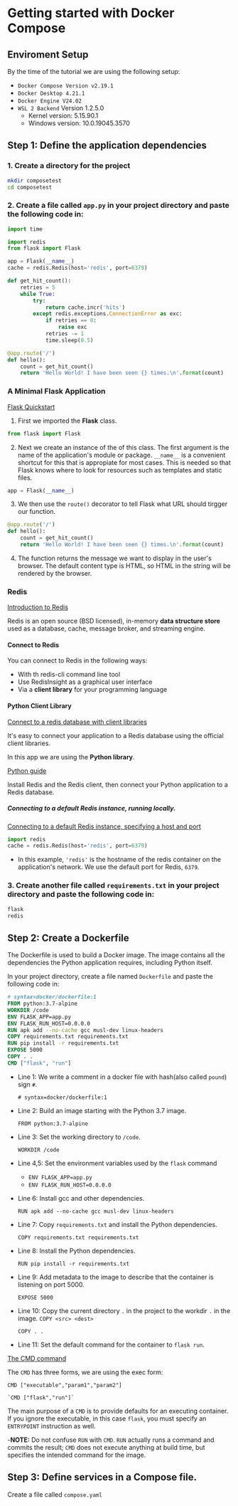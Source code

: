 # Getting started with Docker Compose

## Enviroment Setup

By the time of the tutorial we are using the following setup:

- `Docker Compose Version v2.19.1`
- `Docker Desktop 4.21.1`
- `Docker Engine V24.02`
- `WSL 2 Backend` Version 1.2.5.0
    - Kernel version: 5.15.90.1
    - Windows version: 10.0.19045.3570

## Step 1: Define the application dependencies

### 1. Create a directory for the project
```bash
mkdir composetest
cd composetest
```

### 2. Create a file called `app.py` in your project directory and paste the following code in:
```python
import time

import redis
from flask import Flask

app = Flask(__name__)
cache = redis.Redis(host='redis', port=6379)

def get_hit_count():
    retries = 5
    while True:
        try:
            return cache.incr('hits')
        except redis.exceptions.ConnectionError as exc:
            if retries == 0:
                raise exc
            retries -= 1
            time.sleep(0.5)

@app.route('/')
def hello():
    count = get_hit_count()
    return 'Hello World! I have been seen {} times.\n'.format(count)
```

### A Minimal Flask Application

[Flask Quickstart](https://flask.palletsprojects.com/en/2.1.x/quickstart/)

1. First we imported the **Flask** class. 
```python
from flask import Flask
```
2. Next we create an instance of the of this class. The first argument is the name of
the application's module or package. `__name__` is a convenient shortcut for this that
is appropiate for most cases. This is needed so that Flask knows where to look for resources such as
templates and static files.

```python
app = Flask(__name__)
```

3. We then use the `route()` decorator to tell Flask what URL should tirgger our function.
```python
@app.route('/')
def hello():
    count = get_hit_count()
    return 'Hello World! I have been seen {} times.\n'.format(count)
```
4. The function returns the message we want to display in the user's browser. The default
content type is HTML, so HTML in the string will be rendered by the browser.

### Redis

[Introduction to Redis](https://redis.io/docs/about/)

Redis is an open source (BSD licensed), in-memory **data structure store** used as a database, cache, message broker, and streaming engine.

#### Connect to Redis

You can connect to Redis in the following ways:
 - With th redis-cli command line tool
 - Use RedisInsight as a graphical user interface 
 - Via a **client library** for your programming language

#### Python Client Library

[Connect to a redis database with client libraries ](https://redis.io/docs/connect/)

It's easy to connect your application to a Redis database using
the official client libraries.

In this app we are using the **Python library**.

[Python guide](https://redis.io/docs/connect/clients/python/)

Install Redis and the Redis client, then connect your Python application
to a Redis database.

##### Connecting to a default Redis instance, running locally.

[Connecting to a default Redis instance, specifying a host and port](https://redis.readthedocs.io/en/stable/examples/connection_examples.html#Connecting-to-a-redis-instance,-specifying-a-host-and-port-with-credentials.)

```py
import redis
cache = redis.Redis(host='redis', port=6379)
```
- In this example, `'redis'` is the hostname of the redis container on the application's network. We use the default port for Redis, `6379`.

### 3. Create another file called `requirements.txt` in your project directory and paste the following code in:

```txt
flask
redis
```

## Step 2: Create a Dockerfile

The Dockerfile is used to build a Docker image. The image contains all the dependencies the Python application requires, including Python itself.

In your project directory, create a file named `Dockerfile` and paste the following code in:

```dockerfile
# syntax=docker/dockerfile:1
FROM python:3.7-alpine
WORKDIR /code
ENV FLASK_APP=app.py
ENV FLASK_RUN_HOST=0.0.0.0
RUN apk add --no-cache gcc musl-dev linux-headers
COPY requirements.txt requirements.txt
RUN pip install -r requirements.txt
EXPOSE 5000
COPY . .
CMD ["flask", "run"]
```
- Line 1: We write a comment in a docker file with hash(also called `pound`) sign `#`.

    `# syntax=docker/dockerfile:1`

- Line 2: Build an image starting with the Python 3.7 image.

    `FROM python:3.7-alpine`

- Line 3: Set the working directory to `/code`.

    `WORKDIR /code`

- Line 4,5: Set the environment variables used by the `flask` command
    - `ENV FLASK_APP=app.py`
    - `ENV FLASK_RUN_HOST=0.0.0.0`

- Line 6: Install gcc and other dependencies.
    
    `RUN apk add --no-cache gcc musl-dev linux-headers`

- Line 7: Copy `requirements.txt` and install the Python dependencies.
    
    `COPY requirements.txt requirements.txt`

- Line 8: Install the Python dependencies.

    `RUN pip install -r requirements.txt`

- Line 9: Add metadata to the image to describe that the container is listening on port 5000.

    `EXPOSE 5000`

- Line 10: Copy the current directory `.`  in the project to the workdir `.` in the image. `COPY <src> <dest>`

    `COPY . .`

- Line 11: Set the default command for the container to `flask run`.

[The CMD command](https://docs.docker.com/engine/reference/builder/#cmd)

The `CMD` has three forms, we are using the exec form:

`CMD ["executable","param1","param2"]`

    `CMD ["flask","run"]`

The main purpose of a `CMD` is to provide defaults for an executing container. If you ignore the executable, in this case `flask`, you must specify an `ENTRYPOINT` instruction as well.

-**NOTE:** Do not confuse `RUN` with `CMD`. `RUN` actually runs a command and commits the result;
`CMD` does not execute anything at build time, but specifies the intended command for the image.

## Step 3: Define services in a Compose file.

Create a file called `compose.yaml`